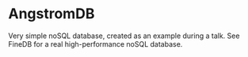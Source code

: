 AngstromDB
==========

Very simple noSQL database, created as an example during a talk. See FineDB for a real high-performance noSQL database.
